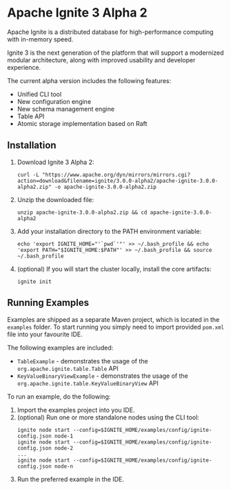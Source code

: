 # Apache Ignite 3 Alpha 2

Apache Ignite is a distributed database for high-performance computing with in-memory speed.

Ignite 3 is the next generation of the platform that will support a modernized modular architecture,
along with improved usability and developer experience.

The current alpha version includes the following features:
* Unified CLI tool
* New configuration engine
* New schema management engine
* Table API
* Atomic storage implementation based on Raft

## Installation

1. Download Ignite 3 Alpha 2:
   ```
   curl -L "https://www.apache.org/dyn/mirrors/mirrors.cgi?action=download&filename=ignite/3.0.0-alpha2/apache-ignite-3.0.0-alpha2.zip" -o apache-ignite-3.0.0-alpha2.zip
   ```
2. Unzip the downloaded file:
   ```
   unzip apache-ignite-3.0.0-alpha2.zip && cd apache-ignite-3.0.0-alpha2
   ```
3. Add your installation directory to the PATH environment variable:
   ```
   echo 'export IGNITE_HOME="'`pwd`'"' >> ~/.bash_profile && echo 'export PATH="$IGNITE_HOME:$PATH"' >> ~/.bash_profile && source ~/.bash_profile
   ```
4. (optional) If you will start the cluster locally, install the core artifacts:
   ```
   ignite init
   ```

## Running Examples

Examples are shipped as a separate Maven project, which is located in the `examples` folder.
To start running you simply need to import provided `pom.xml` file into your favourite IDE.

The following examples are included:
* `TableExample` - demonstrates the usage of the `org.apache.ignite.table.Table` API
* `KeyValueBinaryViewExample` - demonstrates the usage of the `org.apache.ignite.table.KeyValueBinaryView` API

To run an example, do the following:
1. Import the examples project into you IDE.
2. (optional) Run one or more standalone nodes using the CLI tool:
   ```
   ignite node start --config=$IGNITE_HOME/examples/config/ignite-config.json node-1
   ignite node start --config=$IGNITE_HOME/examples/config/ignite-config.json node-2
   ...
   ignite node start --config=$IGNITE_HOME/examples/config/ignite-config.json node-n
   ```
3. Run the preferred example in the IDE.

